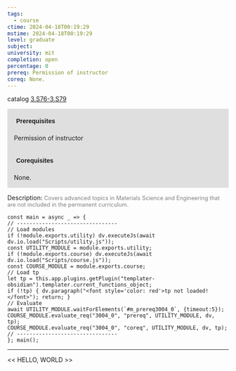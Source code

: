 ```yaml
---
tags:
  - course
ctime: 2024-04-18T00:19:29
mstime: 2024-04-18T00:19:29
level: graduate
subject: 
university: mit
completion: open
percentage: 0
prereq: Permission of instructor
coreq: None.
---
```


catalog [3.S76-3.S79](http://student.mit.edu/catalog/m3b.html#3.S79)

<span style="display: block; padding: 15px; background-color: rgb(100, 100, 100, 0.2);"><font id="m_prereq3004_0" style="display: block; font-family: Arial, sans-serif; font-weight: bold; padding: 5px">Prerequisites</font><br><span id="prereq3004_0">Permission of instructor</span></span>
<span style="display: block; padding: 15px; background-color: rgb(100, 100, 100, 0.2);"><font id="m_coreq3004_0" style="display: block; font-family: Arial, sans-serif; font-weight: bold; padding: 5px">Corequisites</font><br><span id="coreq3004_0">None.</span></span>

<font style="">Description:</font>
<font style="color: grey; font-size: 0.8rem;">Covers advanced topics in Materials Science and Engineering that are not included in the permanent curriculum.</font>

```dataviewjs
const main = async _ => {
// --------------------------------
// Load modules
if (!module.exports.utility) dv.executeJs(await dv.io.load("Scripts/utility.js"));
const UTILITY_MODULE = module.exports.utility;
if (!module.exports.course) dv.executeJs(await dv.io.load("Scripts/course.js"));
const COURSE_MODULE = module.exports.course;
// Load tp
let tp = this.app.plugins.getPlugin("templater-obsidian").templater.current_functions_object;
if (!tp) { dv.paragraph("<font style='color: red'>tp not loaded!</font>"); return; }
// Evaluate
await UTILITY_MODULE.waitForElements(`#m_prereq3004_0`, {timeout:5});
COURSE_MODULE.evaluate_req("3004_0", "prereq", UTILITY_MODULE, dv, tp);
COURSE_MODULE.evaluate_req("3004_0", "coreq", UTILITY_MODULE, dv, tp);
// --------------------------------
}; main();
```

---

<< HELLO, WORLD >>
